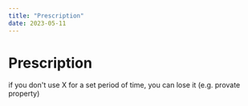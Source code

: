 ```yaml
---
title: "Prescription"
date: 2023-05-11
---
```

# Prescription
if you don't use X for a set period of time, you can lose it (e.g. provate property)
